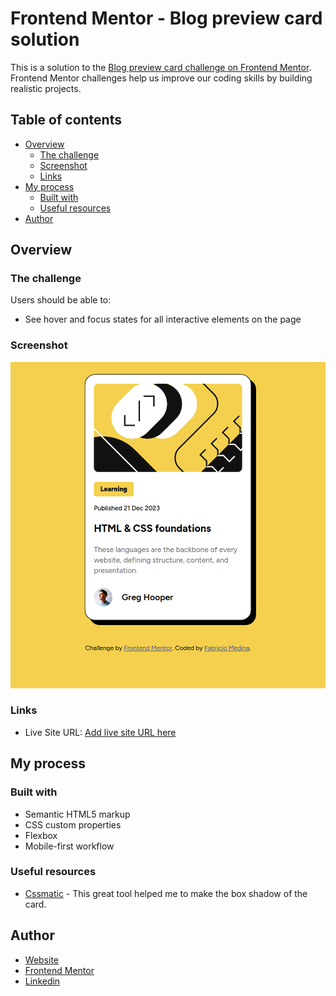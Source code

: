 # Frontend Mentor - Blog preview card solution

This is a solution to the [Blog preview card challenge on Frontend Mentor](https://www.frontendmentor.io/challenges/blog-preview-card-ckPaj01IcS). Frontend Mentor challenges help us improve our coding skills by building realistic projects.

## Table of contents

- [Overview](#overview)
  - [The challenge](#the-challenge)
  - [Screenshot](#screenshot)
  - [Links](#links)
- [My process](#my-process)
  - [Built with](#built-with)
  - [Useful resources](#useful-resources)
- [Author](#author)

## Overview

### The challenge

Users should be able to:

- See hover and focus states for all interactive elements on the page

### Screenshot

![solution preview](./assets/solution-preview.png)

### Links

- Live Site URL: [Add live site URL here](https://your-live-site-url.com)

## My process

### Built with

- Semantic HTML5 markup
- CSS custom properties
- Flexbox
- Mobile-first workflow

### Useful resources

- [Cssmatic](https://www.cssmatic.com/) - This great tool helped me to make the box shadow of the card.

## Author

- [Website](https://medinafabricio.netlify.app/)
- [Frontend Mentor](https://www.frontendmentor.io/profile/mfabri31)
- [Linkedin](https://www.linkedin.com/in/medina-fabricio-aa81741b5/)
